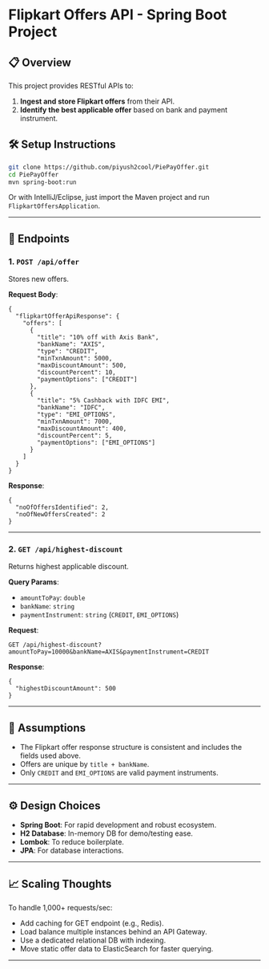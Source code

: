 # Flipkart Offers API - Spring Boot Project

## 📋 Overview

This project provides RESTful APIs to:
1. **Ingest and store Flipkart offers** from their API.
2. **Identify the best applicable offer** based on bank and payment instrument.



## 🛠️ Setup Instructions

```bash
git clone https://github.com/piyush2cool/PiePayOffer.git
cd PiePayOffer
mvn spring-boot:run
```

Or with IntelliJ/Eclipse, just import the Maven project and run `FlipkartOffersApplication`.


---

## 🚀 Endpoints

### 1. `POST /api/offer`

Stores new offers.

**Request Body**:
```
{
  "flipkartOfferApiResponse": {
    "offers": [
      {
        "title": "10% off with Axis Bank",
        "bankName": "AXIS",
        "type": "CREDIT",
        "minTxnAmount": 5000,
        "maxDiscountAmount": 500,
        "discountPercent": 10,
        "paymentOptions": ["CREDIT"]
      },
      {
        "title": "5% Cashback with IDFC EMI",
        "bankName": "IDFC",
        "type": "EMI_OPTIONS",
        "minTxnAmount": 7000,
        "maxDiscountAmount": 400,
        "discountPercent": 5,
        "paymentOptions": ["EMI_OPTIONS"]
      }
    ]
  }
}
```

**Response**:
```
{
  "noOfOffersIdentified": 2,
  "noOfNewOffersCreated": 2
}
```

---

### 2. `GET /api/highest-discount`

Returns highest applicable discount.

**Query Params**:
- `amountToPay`: `double`
- `bankName`: `string`
- `paymentInstrument`: `string` (`CREDIT`, `EMI_OPTIONS`)

**Request**:
```
GET /api/highest-discount?amountToPay=10000&bankName=AXIS&paymentInstrument=CREDIT
```

**Response**:
```
{
  "highestDiscountAmount": 500
}
```

---
## 📂 Assumptions

- The Flipkart offer response structure is consistent and includes the fields used above.
- Offers are unique by `title + bankName`.
- Only `CREDIT` and `EMI_OPTIONS` are valid payment instruments.

---

## ⚙️ Design Choices

- **Spring Boot**: For rapid development and robust ecosystem.
- **H2 Database**: In-memory DB for demo/testing ease.
- **Lombok**: To reduce boilerplate.
- **JPA**: For database interactions.

---

## 📈 Scaling Thoughts

To handle 1,000+ requests/sec:
- Add caching for GET endpoint (e.g., Redis).
- Load balance multiple instances behind an API Gateway.
- Use a dedicated relational DB with indexing.
- Move static offer data to ElasticSearch for faster querying.

---
